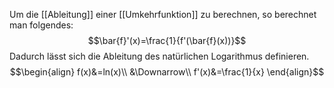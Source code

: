 Um die [[Ableitung]] einer [[Umkehrfunktion]] zu berechnen, so berechnet man folgendes:
$$\bar{f}'(x)=\frac{1}{f'(\bar{f}(x))}$$
Dadurch lässt sich die Ableitung des natürlichen Logarithmus definieren.
$$\begin{align}
f(x)&=ln(x)\\
&\Downarrow\\
f'(x)&=\frac{1}{x}
\end{align}$$